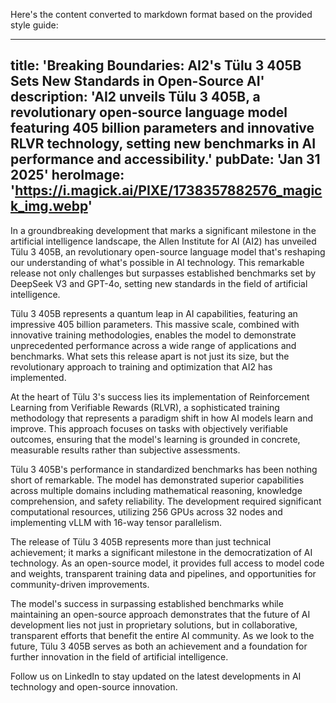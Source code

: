 Here's the content converted to markdown format based on the provided style guide:

---
title: 'Breaking Boundaries: AI2's Tülu 3 405B Sets New Standards in Open-Source AI'
description: 'AI2 unveils Tülu 3 405B, a revolutionary open-source language model featuring 405 billion parameters and innovative RLVR technology, setting new benchmarks in AI performance and accessibility.'
pubDate: 'Jan 31 2025'
heroImage: 'https://i.magick.ai/PIXE/1738357882576_magick_img.webp'
---

In a groundbreaking development that marks a significant milestone in the artificial intelligence landscape, the Allen Institute for AI (AI2) has unveiled Tülu 3 405B, an revolutionary open-source language model that's reshaping our understanding of what's possible in AI technology. This remarkable release not only challenges but surpasses established benchmarks set by DeepSeek V3 and GPT-4o, setting new standards in the field of artificial intelligence.

Tülu 3 405B represents a quantum leap in AI capabilities, featuring an impressive 405 billion parameters. This massive scale, combined with innovative training methodologies, enables the model to demonstrate unprecedented performance across a wide range of applications and benchmarks. What sets this release apart is not just its size, but the revolutionary approach to training and optimization that AI2 has implemented.

At the heart of Tülu 3's success lies its implementation of Reinforcement Learning from Verifiable Rewards (RLVR), a sophisticated training methodology that represents a paradigm shift in how AI models learn and improve. This approach focuses on tasks with objectively verifiable outcomes, ensuring that the model's learning is grounded in concrete, measurable results rather than subjective assessments.

Tülu 3 405B's performance in standardized benchmarks has been nothing short of remarkable. The model has demonstrated superior capabilities across multiple domains including mathematical reasoning, knowledge comprehension, and safety reliability. The development required significant computational resources, utilizing 256 GPUs across 32 nodes and implementing vLLM with 16-way tensor parallelism.

The release of Tülu 3 405B represents more than just technical achievement; it marks a significant milestone in the democratization of AI technology. As an open-source model, it provides full access to model code and weights, transparent training data and pipelines, and opportunities for community-driven improvements.

The model's success in surpassing established benchmarks while maintaining an open-source approach demonstrates that the future of AI development lies not just in proprietary solutions, but in collaborative, transparent efforts that benefit the entire AI community. As we look to the future, Tülu 3 405B serves as both an achievement and a foundation for further innovation in the field of artificial intelligence.

Follow us on LinkedIn to stay updated on the latest developments in AI technology and open-source innovation.